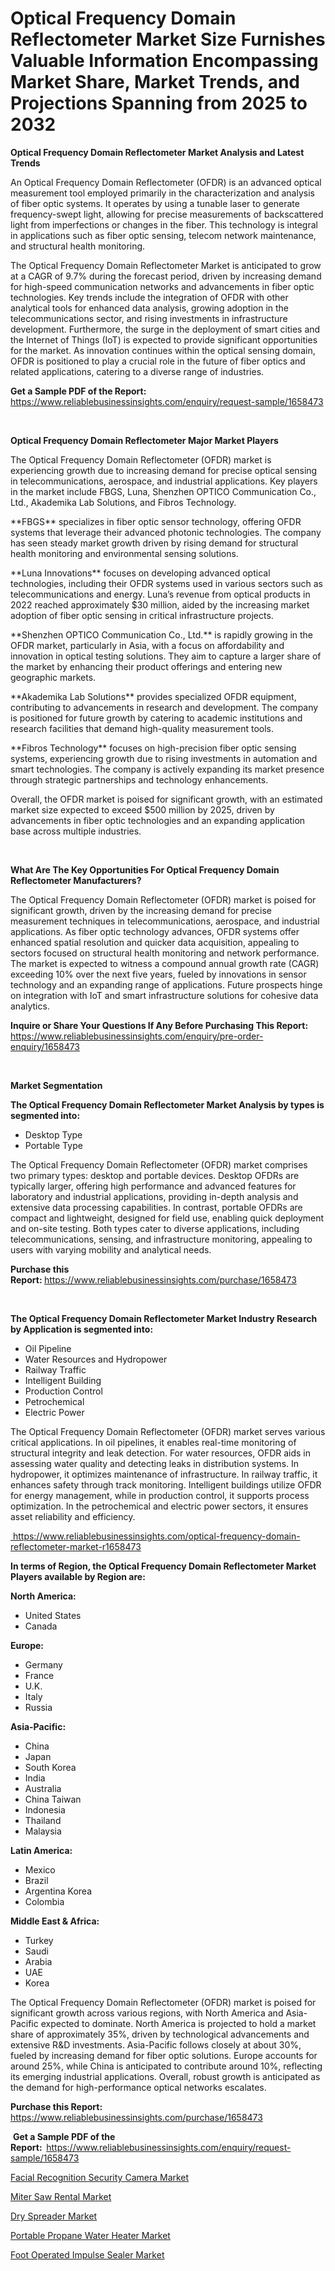 <p><h1>Optical Frequency Domain Reflectometer Market Size Furnishes Valuable Information Encompassing Market Share, Market Trends, and Projections Spanning from 2025 to 2032</h1></p><p><strong>Optical Frequency Domain Reflectometer Market Analysis and Latest Trends</strong></p>
<p><p>An Optical Frequency Domain Reflectometer (OFDR) is an advanced optical measurement tool employed primarily in the characterization and analysis of fiber optic systems. It operates by using a tunable laser to generate frequency-swept light, allowing for precise measurements of backscattered light from imperfections or changes in the fiber. This technology is integral in applications such as fiber optic sensing, telecom network maintenance, and structural health monitoring.</p><p>The Optical Frequency Domain Reflectometer Market is anticipated to grow at a CAGR of 9.7% during the forecast period, driven by increasing demand for high-speed communication networks and advancements in fiber optic technologies. Key trends include the integration of OFDR with other analytical tools for enhanced data analysis, growing adoption in the telecommunications sector, and rising investments in infrastructure development. Furthermore, the surge in the deployment of smart cities and the Internet of Things (IoT) is expected to provide significant opportunities for the market. As innovation continues within the optical sensing domain, OFDR is positioned to play a crucial role in the future of fiber optics and related applications, catering to a diverse range of industries.</p></p>
<p><strong>Get a Sample PDF of the Report:&nbsp;</strong> <a href="https://www.reliablebusinessinsights.com/enquiry/request-sample/1658473?utm_campaign=1847&utm_medium=2&utm_source=Github&utm_content=ia&utm_term=17022025&utm_id=optical-frequency-domain-reflectometer">https://www.reliablebusinessinsights.com/enquiry/request-sample/1658473</a></p>
<p>&nbsp;</p>
<p><strong>Optical Frequency Domain Reflectometer Major Market Players</strong></p>
<p><p>The Optical Frequency Domain Reflectometer (OFDR) market is experiencing growth due to increasing demand for precise optical sensing in telecommunications, aerospace, and industrial applications. Key players in the market include FBGS, Luna, Shenzhen OPTICO Communication Co., Ltd., Akademika Lab Solutions, and Fibros Technology.</p><p>**FBGS** specializes in fiber optic sensor technology, offering OFDR systems that leverage their advanced photonic technologies. The company has seen steady market growth driven by rising demand for structural health monitoring and environmental sensing solutions.</p><p>**Luna Innovations** focuses on developing advanced optical technologies, including their OFDR systems used in various sectors such as telecommunications and energy. Luna’s revenue from optical products in 2022 reached approximately $30 million, aided by the increasing market adoption of fiber optic sensing in critical infrastructure projects.</p><p>**Shenzhen OPTICO Communication Co., Ltd.** is rapidly growing in the OFDR market, particularly in Asia, with a focus on affordability and innovation in optical testing solutions. They aim to capture a larger share of the market by enhancing their product offerings and entering new geographic markets.</p><p>**Akademika Lab Solutions** provides specialized OFDR equipment, contributing to advancements in research and development. The company is positioned for future growth by catering to academic institutions and research facilities that demand high-quality measurement tools.</p><p>**Fibros Technology** focuses on high-precision fiber optic sensing systems, experiencing growth due to rising investments in automation and smart technologies. The company is actively expanding its market presence through strategic partnerships and technology enhancements.</p><p>Overall, the OFDR market is poised for significant growth, with an estimated market size expected to exceed $500 million by 2025, driven by advancements in fiber optic technologies and an expanding application base across multiple industries.</p></p>
<p>&nbsp;</p>
<p><strong>What Are The Key Opportunities For Optical Frequency Domain Reflectometer Manufacturers?</strong></p>
<p><p>The Optical Frequency Domain Reflectometer (OFDR) market is poised for significant growth, driven by the increasing demand for precise measurement techniques in telecommunications, aerospace, and industrial applications. As fiber optic technology advances, OFDR systems offer enhanced spatial resolution and quicker data acquisition, appealing to sectors focused on structural health monitoring and network performance. The market is expected to witness a compound annual growth rate (CAGR) exceeding 10% over the next five years, fueled by innovations in sensor technology and an expanding range of applications. Future prospects hinge on integration with IoT and smart infrastructure solutions for cohesive data analytics.</p></p>
<p><strong>Inquire or Share Your Questions If Any Before Purchasing This Report:</strong> <a href="https://www.reliablebusinessinsights.com/enquiry/pre-order-enquiry/1658473?utm_campaign=1847&utm_medium=2&utm_source=Github&utm_content=ia&utm_term=17022025&utm_id=optical-frequency-domain-reflectometer">https://www.reliablebusinessinsights.com/enquiry/pre-order-enquiry/1658473</a></p>
<p>&nbsp;</p>
<p><strong>Market Segmentation</strong></p>
<p><strong>The Optical Frequency Domain Reflectometer Market Analysis by types is segmented into:</strong></p>
<p><ul><li>Desktop Type</li><li>Portable Type</li></ul></p>
<p><p>The Optical Frequency Domain Reflectometer (OFDR) market comprises two primary types: desktop and portable devices. Desktop OFDRs are typically larger, offering high performance and advanced features for laboratory and industrial applications, providing in-depth analysis and extensive data processing capabilities. In contrast, portable OFDRs are compact and lightweight, designed for field use, enabling quick deployment and on-site testing. Both types cater to diverse applications, including telecommunications, sensing, and infrastructure monitoring, appealing to users with varying mobility and analytical needs.</p></p>
<p><strong>Purchase this Report:&nbsp;</strong><a href="https://www.reliablebusinessinsights.com/purchase/1658473?utm_campaign=1847&utm_medium=2&utm_source=Github&utm_content=ia&utm_term=17022025&utm_id=optical-frequency-domain-reflectometer">https://www.reliablebusinessinsights.com/purchase/1658473</a></p>
<p>&nbsp;</p>
<p><strong>The Optical Frequency Domain Reflectometer Market Industry Research by Application is segmented into:</strong></p>
<p><ul><li>Oil Pipeline</li><li>Water Resources and Hydropower</li><li>Railway Traffic</li><li>Intelligent Building</li><li>Production Control</li><li>Petrochemical</li><li>Electric Power</li></ul></p>
<p><p>The Optical Frequency Domain Reflectometer (OFDR) market serves various critical applications. In oil pipelines, it enables real-time monitoring of structural integrity and leak detection. For water resources, OFDR aids in assessing water quality and detecting leaks in distribution systems. In hydropower, it optimizes maintenance of infrastructure. In railway traffic, it enhances safety through track monitoring. Intelligent buildings utilize OFDR for energy management, while in production control, it supports process optimization. In the petrochemical and electric power sectors, it ensures asset reliability and efficiency.</p></p>
<p><a href="https://www.reliablebusinessinsights.com/optical-frequency-domain-reflectometer-market-r1658473?utm_campaign=1847&utm_medium=2&utm_source=Github&utm_content=ia&utm_term=17022025&utm_id=optical-frequency-domain-reflectometer">&nbsp;https://www.reliablebusinessinsights.com/optical-frequency-domain-reflectometer-market-r1658473</a></p>
<p><strong>In terms of Region, the Optical Frequency Domain Reflectometer Market Players available by Region are:</strong></p>
<p>
    <p> <strong> North America: </strong>
        <ul>
            <li>United States</li>
            <li>Canada</li>
        </ul>
        </p> 
    <p> <strong> Europe: </strong>
        <ul>
            <li>Germany</li>
            <li>France</li>
            <li>U.K.</li>
            <li>Italy</li>
            <li>Russia</li>
        </ul>
        </p> 
    <p> <strong> Asia-Pacific: </strong>
        <ul>
            <li>China</li>
            <li>Japan</li>
            <li>South Korea</li>
            <li>India</li>
            <li>Australia</li>
            <li>China Taiwan</li>
            <li>Indonesia</li>
            <li>Thailand</li>
            <li>Malaysia</li>
        </ul>
        </p> 
    <p> <strong> Latin America: </strong>
        <ul>
            <li>Mexico</li>
            <li>Brazil</li>
            <li>Argentina Korea</li>
            <li>Colombia</li>
        </ul>
        </p> 
    <p> <strong> Middle East & Africa: </strong>
        <ul>
            <li>Turkey</li>
            <li>Saudi</li>
            <li>Arabia</li>
            <li>UAE</li>
            <li>Korea</li>
        </ul>
    </p>
    </p>
<p><p>The Optical Frequency Domain Reflectometer (OFDR) market is poised for significant growth across various regions, with North America and Asia-Pacific expected to dominate. North America is projected to hold a market share of approximately 35%, driven by technological advancements and extensive R&D investments. Asia-Pacific follows closely at about 30%, fueled by increasing demand for fiber optic solutions. Europe accounts for around 25%, while China is anticipated to contribute around 10%, reflecting its emerging industrial applications. Overall, robust growth is anticipated as the demand for high-performance optical networks escalates.</p></p>
<p><strong>Purchase this Report: </strong><a href="https://www.reliablebusinessinsights.com/purchase/1658473?utm_campaign=1847&utm_medium=2&utm_source=Github&utm_content=ia&utm_term=17022025&utm_id=optical-frequency-domain-reflectometer">https://www.reliablebusinessinsights.com/purchase/1658473</a></p>
<p>&nbsp;<strong>Get a Sample PDF of the Report:&nbsp;&nbsp;</strong><a href="https://www.reliablebusinessinsights.com/enquiry/request-sample/1658473?utm_campaign=1847&utm_medium=2&utm_source=Github&utm_content=ia&utm_term=17022025&utm_id=optical-frequency-domain-reflectometer">https://www.reliablebusinessinsights.com/enquiry/request-sample/1658473</a></p>
<p><strong></strong></p>
<p><p><a href="https://github.com/iceknahomi/Market-Research-Report-List-1/blob/main/facial-recognition-security-camera-market.md?utm_campaign=1847&utm_medium=2&utm_source=Github&utm_content=ia&utm_term=17022025&utm_id=optical-frequency-domain-reflectometer">Facial Recognition Security Camera Market</a></p><p><a href="https://github.com/bezdanteniz/Market-Research-Report-List-1/blob/main/miter-saw-rental-market.md?utm_campaign=1847&utm_medium=2&utm_source=Github&utm_content=ia&utm_term=17022025&utm_id=optical-frequency-domain-reflectometer">Miter Saw Rental Market</a></p><p><a href="https://github.com/sissalgamd/Market-Research-Report-List-1/blob/main/dry-spreader-market.md?utm_campaign=1847&utm_medium=2&utm_source=Github&utm_content=ia&utm_term=17022025&utm_id=optical-frequency-domain-reflectometer">Dry Spreader Market</a></p><p><a href="https://github.com/tjoensfibich/Market-Research-Report-List-1/blob/main/portable-propane-water-heater-market.md?utm_campaign=1847&utm_medium=2&utm_source=Github&utm_content=ia&utm_term=17022025&utm_id=optical-frequency-domain-reflectometer">Portable Propane Water Heater Market</a></p><p><a href="https://github.com/awalinfucci/Market-Research-Report-List-1/blob/main/foot-operated-impulse-sealer-market.md?utm_campaign=1847&utm_medium=2&utm_source=Github&utm_content=ia&utm_term=17022025&utm_id=optical-frequency-domain-reflectometer">Foot Operated Impulse Sealer Market</a></p></p>
